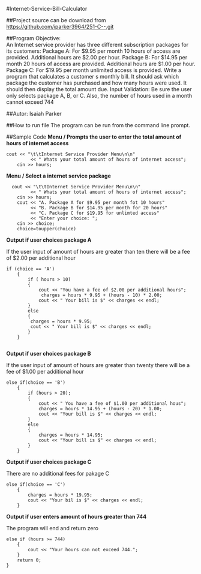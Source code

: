 
#Internet-Service-Bill-Calculator

##Project source can be download from https://github.com/iparker3964/251-C--.git

##Program Objective:  
 An Internet service provider has three different subscription packages for its customers:
 Package A: For $9.95 per month 10 hours of access are provided. Additional hours are $2.00 per hour.
 Package B: For $14.95 per month 20 hours of access are provided. Additional hours are $1.00 per hour.
 Package C: For $19.95 per month unlimited access is provided.
 Write a program that calculates a customer s monthly bill. It should ask which package
 the customer has purchased and how many hours were used. It should then display the total amount due.
 Input Validation: Be sure the user only selects package A, B, or C. Also, the number of hours used in a month cannot exceed 744

##Autor: Isaiah Parker

##How to run file
The program can be run from the command line prompt. 

##Sample Code
**Menu / Prompts the user to enter the total amount of hours of internet access**
```
cout << "\t\tInternet Service Provider Menu\n\n"
		 << " Whats your total amount of hours of internet access";
	cin >> hours;
```

**Menu / Select a internet service package**
```
  cout << "\t\tInternet Service Provider Menu\n\n"
		 << " Whats your total amount of hours of internet access";
	cin >> hours;
	cout << "A. Package A for $9.95 per month fot 10 hours"
		 << "B. Package B for $14.95 per month for 20 hours"
		 << "C. Package C for $19.95 for unlimted access"
		 << "Enter your choice: ";
	cin >> choice;
	choice=toupper(choice)
```
**Output if user choices package A**
  
  If the user input of amount of hours are greater than ten there will be a fee of $2.00 per additional hour 
```
if (choice == 'A')
	{
		if ( hours > 10)
		{	
			cout << "You have a fee of $2.00 per additional hours";
			 charges = hours * 9.95 + (hours - 10) * 2.00;
			cout << " Your bill is $" << charges << endl;
		}
		else
		{
		 charges = hours * 9.95; 
		 cout << " Your bill is $" << charges << endl;
		}
	}
	
```

**Output if user choices package B**

If the user input of amount of hours are greater than twenty there will be a fee of $1.00 per additional hour 
```
else if(choice == 'B')
	{
		if (hours > 20);
		{ 
			cout << " You have a fee of $1.00 per additional hous";
			charges = hours * 14.95 + (hours - 20) * 1.00;
			cout << "Your bill is $" << charges << endl;
		}
		else 
		{
			charges = hours * 14.95;
			cout << "Your bill is $" << charges << endl;
		}
	}
```
**Output if user choices package C**

There are no additional fees for pakage C
```
else if(choice == 'C')
	{ 
		charges = hours * 19.95;
		cout << "Your bil is $" << charges << endl;
	}
```
**Output if user enters amount of hours greater than 744**

The program will end and return zero
```
else if (hours >= 744)
	{
		cout << "Your hours can not exceed 744.";
	}
	return 0;
}

```





